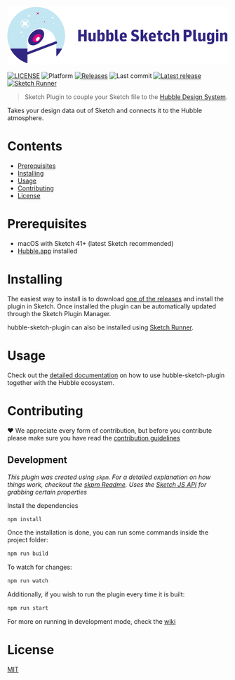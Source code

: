 ![Hubble Scripts Logo][logo]

[![LICENSE](https://badgen.net/badge/license/MIT/blue)][license]
![Platform](https://badgen.net/badge/platform/macOS?icon=apple)
[![Releases](https://badgen.net/github/releases/inthepocket/hubble-sketch-plugin)][releases]
![Last commit](https://badgen.net/github/last-commit/inthepocket/hubble-sketch-plugin)
[![Latest release](https://badgen.net/github/release/inthepocket/hubble-sketch-plugin/stable)][latest release]
[![Sketch Runner](https://badgen.net/badge/Sketch%20Runner/Compatible/green)][sketch runner]

> Sketch Plugin to couple your Sketch file to the [Hubble Design System][hubble homepage].

Takes your design data out of Sketch and connects it to the Hubble atmosphere.

# Contents

- [Prerequisites](#prerequisites)
- [Installing](#installing)
- [Usage](#usage)
- [Contributing](#contributing)
- [License](#license)

# Prerequisites

- macOS with Sketch 41+ (latest Sketch recommended)
- [Hubble.app][hubble app repo] installed

# Installing

The easiest way to install is to download [one of the releases][releases] and install the plugin in Sketch. Once installed the plugin can be automatically updated through the Sketch Plugin Manager.

hubble-sketch-plugin can also be installed using [Sketch Runner][sketch runner].

# Usage

Check out the [detailed documentation][wiki] on how to use hubble-sketch-plugin together with the Hubble ecosystem.

# Contributing

❤ We appreciate every form of contribution, but before you contribute please make sure you have read the [contribution guidelines][contributing]

## Development

_This plugin was created using `skpm`. For a detailed explanation on how things work, checkout the [skpm Readme][skpm repo]._
_Uses the [Sketch JS API][sketch js api] for grabbing certain properties_

Install the dependencies

```bash
npm install
```

Once the installation is done, you can run some commands inside the project folder:

```bash
npm run build
```

To watch for changes:

```bash
npm run watch
```

Additionally, if you wish to run the plugin every time it is built:

```bash
npm run start
```

For more on running in development mode, check the [wiki]

# License

[MIT][license]

<!-- LINKS -->
[hubble homepage]: https://hubble-design-systems.netlify.com
[hubble app repo]: https://github.com/inthepocket/hubble-app

[logo]: https://github.com/inthepocket/hubble-sketch-plugin/blob/master/.github/hubble-sketch-plugin-banner.png
[license]: https://github.com/inthepocket/hubble-sketch-plugin/blob/master/LICENSE
[contributing]: https://github.com/inthepocket/hubble-sketch-plugin/blob/master/CONTRIBUTING.md
[releases]: https://github.com/inthepocket/hubble-sketch-plugin/releases
[latest release]: https://github.com/inthepocket/hubble-sketch-plugin/releases/latest
[wiki]: https://github.com/inthepocket/hubble-sketch-plugin/wiki

[sketch runner]: https://sketchrunner.com/
[sketch js api]: https://developer.sketchapp.com/reference/api/
[skpm repo]: https://github.com/skpm/skpm/blob/master/README.md
